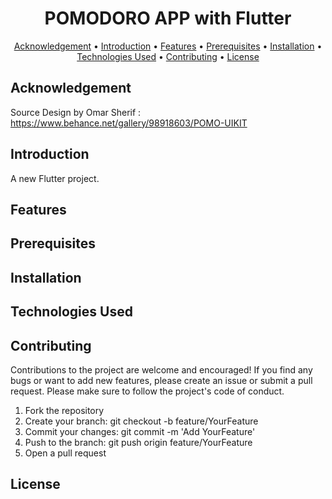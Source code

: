 <h1 align="center">
  POMODORO APP with Flutter
  <br>
</h1>

<p align="center">
  <a href="#acknowledgement">Acknowledgement</a> •
  <a href="#introduction">Introduction</a> •
  <a href="#features">Features</a> •
  <a href="#prerequisites">Prerequisites</a> •
  <a href="#installation">Installation</a> •
  <a href="#technologiesused">Technologies Used</a> •
  <a href="#contributing">Contributing</a> •
  <a href="#license">License</a>
</p>

<a id="acknowledgement"></a>

## Acknowledgement

Source Design by Omar Sherif : https://www.behance.net/gallery/98918603/POMO-UIKIT

<a id="introduction"></a>

## Introduction

A new Flutter project.

<a id="features"></a>

## Features

<a id="prerequisites"></a>

## Prerequisites

<a id="installation"></a>

## Installation

<a id="technologiesused"></a>

## Technologies Used

<a id="contributing"></a>

## Contributing

Contributions to the project are welcome and encouraged! If you find any bugs or want to add new features, please create an issue or submit a pull request. Please make sure to follow the project's code of conduct.

1. Fork the repository
2. Create your branch: git checkout -b feature/YourFeature
3. Commit your changes: git commit -m 'Add YourFeature'
4. Push to the branch: git push origin feature/YourFeature
5. Open a pull request

## License
